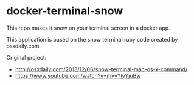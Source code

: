# docker-terminal-snow
This repo makes it snow on your terminal screen in a docker app.

This application is based on the snow terminal ruby code created by osxdaily.com.

Original project:

* http://osxdaily.com/2013/12/06/snow-terminal-mac-os-x-command/
* https://www.youtube.com/watch?v=mvvYlyYjuBw
